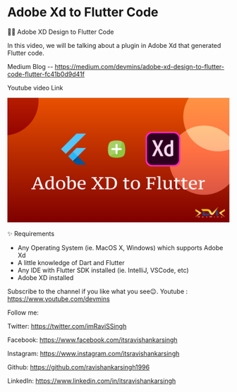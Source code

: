 # Adobe Xd to Flutter Code

📁📁 Adobe XD Design to Flutter Code

In this video, we will be talking about a plugin in Adobe Xd that generated Flutter code.

Medium Blog -- https://medium.com/devmins/adobe-xd-design-to-flutter-code-flutter-fc41b0d9d41f

Youtube video Link

[![IMAGE ALT TEXT HERE](extras/poster.png)](https://www.youtube.com/watch?v=GwYwOC2qgkQ)

✨ Requirements
- Any Operating System (ie. MacOS X, Windows) which supports Adobe Xd
- A little knowledge of Dart and Flutter
- Any IDE with Flutter SDK installed (ie. IntelliJ, VSCode, etc)
- Adobe XD installed

Subscribe to the channel if you like what you see😉.
Youtube : https://www.youtube.com/devmins

Follow me:

Twitter: https://twitter.com/imRaviSSingh

Facebook: https://www.facebook.com/itsravishankarsingh

Instagram: https://www.instagram.com/itsravishankarsingh

Github: https://github.com/ravishankarsingh1996

LinkedIn: https://www.linkedin.com/in/itsravishankarsingh


